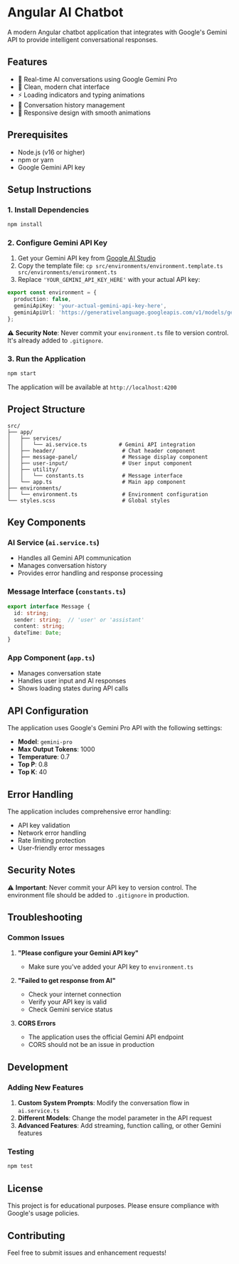 # Angular AI Chatbot

A modern Angular chatbot application that integrates with Google's Gemini API to provide intelligent conversational responses.

## Features

- 🤖 Real-time AI conversations using Google Gemini Pro
- 💬 Clean, modern chat interface
- ⚡ Loading indicators and typing animations
- 🔄 Conversation history management
- 🎨 Responsive design with smooth animations

## Prerequisites

- Node.js (v16 or higher)
- npm or yarn
- Google Gemini API key

## Setup Instructions

### 1. Install Dependencies

```bash
npm install
```

### 2. Configure Gemini API Key

1. Get your Gemini API key from [Google AI Studio](https://makersuite.google.com/app/apikey)
2. Copy the template file: `cp src/environments/environment.template.ts src/environments/environment.ts`
3. Replace `'YOUR_GEMINI_API_KEY_HERE'` with your actual API key:

```typescript
export const environment = {
  production: false,
  geminiApiKey: 'your-actual-gemini-api-key-here',
  geminiApiUrl: 'https://generativelanguage.googleapis.com/v1/models/gemini-1.5-flash:generateContent'
};
```

⚠️ **Security Note**: Never commit your `environment.ts` file to version control. It's already added to `.gitignore`.

### 3. Run the Application

```bash
npm start
```

The application will be available at `http://localhost:4200`

## Project Structure

```
src/
├── app/
│   ├── services/
│   │   └── ai.service.ts          # Gemini API integration
│   ├── header/                     # Chat header component
│   ├── message-panel/              # Message display component
│   ├── user-input/                 # User input component
│   ├── utility/
│   │   └── constants.ts            # Message interface
│   └── app.ts                      # Main app component
├── environments/
│   └── environment.ts              # Environment configuration
└── styles.scss                     # Global styles
```

## Key Components

### AI Service (`ai.service.ts`)
- Handles all Gemini API communication
- Manages conversation history
- Provides error handling and response processing

### Message Interface (`constants.ts`)
```typescript
export interface Message {
  id: string;
  sender: string;  // 'user' or 'assistant'
  content: string;
  dateTime: Date;
}
```

### App Component (`app.ts`)
- Manages conversation state
- Handles user input and AI responses
- Shows loading states during API calls

## API Configuration

The application uses Google's Gemini Pro API with the following settings:
- **Model**: `gemini-pro`
- **Max Output Tokens**: 1000
- **Temperature**: 0.7
- **Top P**: 0.8
- **Top K**: 40

## Error Handling

The application includes comprehensive error handling:
- API key validation
- Network error handling
- Rate limiting protection
- User-friendly error messages

## Security Notes

⚠️ **Important**: Never commit your API key to version control. The environment file should be added to `.gitignore` in production.

## Troubleshooting

### Common Issues

1. **"Please configure your Gemini API key"**
   - Make sure you've added your API key to `environment.ts`

2. **"Failed to get response from AI"**
   - Check your internet connection
   - Verify your API key is valid
   - Check Gemini service status

3. **CORS Errors**
   - The application uses the official Gemini API endpoint
   - CORS should not be an issue in production

## Development

### Adding New Features

1. **Custom System Prompts**: Modify the conversation flow in `ai.service.ts`
2. **Different Models**: Change the model parameter in the API request
3. **Advanced Features**: Add streaming, function calling, or other Gemini features

### Testing

```bash
npm test
```

## License

This project is for educational purposes. Please ensure compliance with Google's usage policies.

## Contributing

Feel free to submit issues and enhancement requests!
